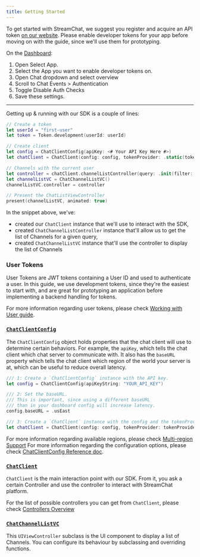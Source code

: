 ```yaml
---
title: Getting Started
---
```


To get started with StreamChat, we suggest you register and acquire an API token [on our website](getstream.io). Please enable developer tokens for your app before moving on with the guide, since we'll use them for prototyping.

On the [Dashboard](https://getstream.io/dashboard/):

1. Open Select App.
1. Select the App you want to enable developer tokens on.
1. Open Chat dropdown and select overview
1. Scroll to Chat Events > Authentication
1. Toggle Disable Auth Checks
1. Save these settings.

---

Getting up & running with our SDK is a couple of lines:

```swift
// Create a token
let userId = "first-user"
let token = Token.development(userId: userId)

// Create client
let config = ChatClientConfig(apiKey: <# Your API Key Here #>)
let chatClient = ChatClient(config: config, tokenProvider: .static(token))

// Channels with the current user
let controller = chatClient.channelListController(query: .init(filter: .containMembers(userIds: [userId])))
let channelListVC = ChatChannelListVC()
channelListVC.controller = controller

// Present the ChatListViewController
present(channelListVC, animated: true)
```

In the snippet above, we've:
* created our `ChatClient` instance that we'll use to interact with the SDK,
* created `ChatChannelListController` instance that'll allow us to get the list of Channels for a given query,
* created `ChatChannelListVC` instance that'll use the controller to display the list of Channels

### User Tokens

User Tokens are JWT tokens containing a User ID and used to authenticate a user. In this guide, we use development tokens, since they're the easiest to start with, and are great for prototyping an application before implementing a backend handling for tokens.

For more information regarding user tokens, please check [Working with User guide](../guides/working-with-user#user-ids--tokens).

### [`ChatClientConfig`](../ReferenceDocs/Sources/StreamChat/Config/ChatClientConfig)

The `ChatClientConfig` object holds properties that the chat client will use to determine certain behaviors. For example, the `apiKey`, which tells the chat client which chat server to communicate with. It also has the `baseURL` property which tells the chat client which region of the world your server is at, which can be useful to reduce overall latency.

```swift
/// 1: Create a `ChatClientConfig` instance with the API key.
let config = ChatClientConfig(apiKeyString: "YOUR_API_KEY")

/// 2: Set the baseURL.
/// This is important, since using a different baseURL 
/// than in your dashboard config will increase latency.
config.baseURL = .usEast

/// 3: Create a `ChatClient` instance with the config and the tokenProvider.
let chatClient = ChatClient(config: config, tokenProvider: tokenProvider)
```

For more information regarding available regions, please check [Multi-region Support](https://getstream.io/chat/docs/ios-swift/multi_region/?language=swift)
For more information regarding the configuration options, please check [ChatClientConfig Reference doc](../ReferenceDocs/Sources/StreamChat/Config/ChatClientConfig).

### [`ChatClient`](../ReferenceDocs/Sources/StreamChat/ChatClient)

`ChatClient` is the main interaction point with our SDK. From it, you ask a certain Controller and use the controller to interact with StreamChat platform.

For the list of possible controllers you can get from `ChatClient`, please check [Controllers Overview](../controllers/controllers-overview)

### [`ChatChannelListVC`](../ReferenceDocs/Sources/StreamChatUI/ChatChannelList/ChatChannelListVC)

This `UIViewController` subclass is the UI component to display a list of Channels. You can configure its behaviour by subclassing and overriding functions.